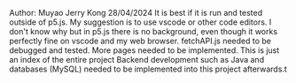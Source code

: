 Author: Muyao Jerry Kong
28/04/2024
It is best if it is run and tested outside of p5.js. My suggestion is to use vscode or other code editors. I don't know why but in p5.js there is no background, even though it works perfectly fine on vscode and my web browser.
fetchAPI.js needed to be debugged and tested. More pages needed to be implemented. This is just an index of the entire project
Backend development such as Java and databases (MySQL) needed to be implemented into this project afterwards.t